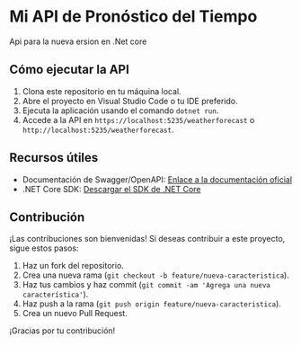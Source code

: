 # Mi API de Pronóstico del Tiempo

Api para la nueva ersion en .Net core

## Cómo ejecutar la API

1. Clona este repositorio en tu máquina local.
2. Abre el proyecto en Visual Studio Code o tu IDE preferido.
3. Ejecuta la aplicación usando el comando `dotnet run`.
4. Accede a la API en `https://localhost:5235/weatherforecast` o `http://localhost:5235/weatherforecast`.

## Recursos útiles

- Documentación de Swagger/OpenAPI: [Enlace a la documentación oficial](https://aka.ms/aspnetcore/swashbuckle)
- .NET Core SDK: [Descargar el SDK de .NET Core](https://dotnet.microsoft.com/download)

## Contribución

¡Las contribuciones son bienvenidas! Si deseas contribuir a este proyecto, sigue estos pasos:
1. Haz un fork del repositorio.
2. Crea una nueva rama (`git checkout -b feature/nueva-caracteristica`).
3. Haz tus cambios y haz commit (`git commit -am 'Agrega una nueva característica'`).
4. Haz push a la rama (`git push origin feature/nueva-caracteristica`).
5. Crea un nuevo Pull Request.

¡Gracias por tu contribución!

